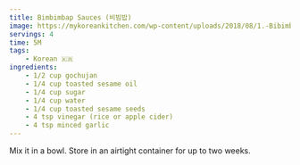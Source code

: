 ```yaml
---
title: Bimbimbap Sauces (비빔밥)
image: https://mykoreankitchen.com/wp-content/uploads/2018/08/1.-Bibimbap-Sauce.jpg
servings: 4
time: 5M
tags:
    - Korean 🇰🇷
ingredients:
    - 1/2 cup gochujan
    - 1/4 cup toasted sesame oil
    - 1/4 cup sugar
    - 1/4 cup water
    - 1/4 cup toasted sesame seeds
    - 4 tsp vinegar (rice or apple cider)
    - 4 tsp minced garlic 
---
```


Mix it in a bowl. Store in an airtight container for up to two weeks.